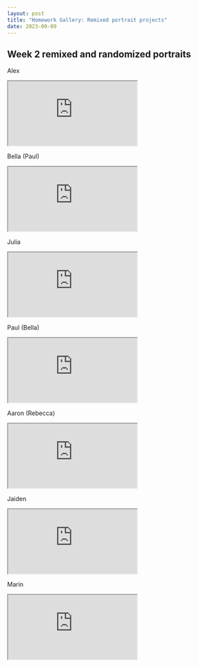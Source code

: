 ```yaml
---
layout: post
title: "Homework Gallery: Remixed portrait projects"
date: 2023-09-09
---
```


## Week 2 remixed and randomized portraits

Alex  
<iframe src="https://editor.p5js.org/Laikoski/full/8Lk2ZSd9A"></iframe>

<br>

Bella (Paul)  
<iframe src="https://editor.p5js.org/grassbutterflycook/full/D-0wml4PB"></iframe>

<br>

Julia  
<iframe src="https://editor.p5js.org/lillyg123/full/JdyY54QS7"></iframe>

<br>

Paul (Bella)  
<iframe src="https://editor.p5js.org/ipodmadeofshiplap/full/UlHZJviTM"></iframe>

<br>

Aaron (Rebecca)  
<iframe src="https://editor.p5js.org/Blackstorm/full/Zp-92moHl"></iframe>

<br>

Jaiden  
<iframe src="https://editor.p5js.org/jxiden/full/HFfv6iilR"></iframe>

<br>

Marin  
<iframe src="https://editor.p5js.org/marin.tyree/full/pRhfhkx6t"></iframe>

<br>


